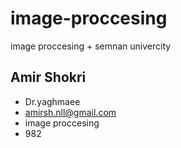 # image-proccesing
image proccesing + semnan univercity


## Amir Shokri
* Dr.yaghmaee
* amirsh.nll@gmail.com
* image proccesing
* 982
